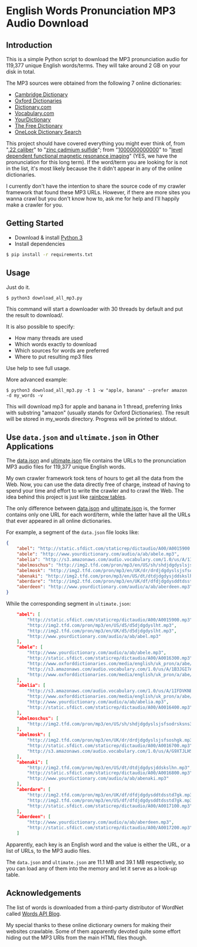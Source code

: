 # English Words Pronunciation MP3 Audio Download

## Introduction

This is a simple Python script to download the MP3 pronunciation audio for 119,377 unique English words/terms. They will take around 2 GB on your disk in total.

The MP3 sources were obtained from the following 7 online dictionaries:

* [Cambridge Dictionary](dictionary.cambridge.org/us/)
* [Oxford Dictionaries](https://www.oxforddictionaries.com/us)
* [Dictionary.com](http://www.dictionary.com/)
* [Vocabulary.com](https://www.vocabulary.com/)
* [YourDictionary](http://www.yourdictionary.com/)
* [The Free Dictionary](http://www.thefreedictionary.com/)
* [OneLook Dictionary Search](http://www.onelook.com/)

This project should have covered everything you might ever think of, from "[.22 caliber](http://s3.amazonaws.com/audio.vocabulary.com/1.0/us/0/RDDDYYYO4SJ7.mp3)" to "[zinc cadmium sulfide](http://s3.amazonaws.com/audio.vocabulary.com/1.0/us/Z/NJ4TGQ8X0UG6.mp3)"; from "[1000000000000](http://s3.amazonaws.com/audio.vocabulary.com/1.0/us/0/KZRW2TGIAGCV.mp3)" to "[level dependent functional magnetic resonance imaging](http://s3.amazonaws.com/audio.vocabulary.com/1.0/us/B/HY3Z3VF99Y86.mp3)" (YES, we have the pronunciation for this long term). If the word/term you are looking for is not in the list, it's most likely because the it didn't appear in any of the online dictionaries.

I currently don't have the intention to share the source code of my crawler framework that found these MP3 URLs. However, if there are more sites you wanna crawl but you don't know how to, ask me for help and I'll happily make a crawler for you.

## Getting Started

* Download & install [Python 3](https://www.python.org/downloads/)
* Install dependencies

```bash
$ pip install -r requirements.txt
```

## Usage

Just do it.

```
$ python3 download_all_mp3.py
```

This command will start a downloader with 30 threads by default and put the result to download/.

It is also possible to specify:
- How many threads are used
- Which words exactly to download
- Which sources for words are preferred
- Where to put resulting mp3 files

Use help to see full usage.

More advanced example:
```
$ python3 download_all_mp3.py -t 1 -w "apple, banana" --prefer amazon -d my_words -v
```
This will download mp3 for apple and banana in 1 thread, preferring links with substring "amazon" (usually stands for Oxford Dictionaries).
The result will be stored in my_words directory.
Progress will be printed to stdout.


## Use `data.json` and `ultimate.json` in Other Applications

The [data.json](data.json) and [ultimate.json](ultimate.json) file contains the URLs to the pronunciation MP3 audio files for 119,377 unique English words.

My own crawler framework took tens of hours to get all the data from the Web. Now, you can use the data directly free of charge, instead of having to spend your time and effort to write the crawler and to crawl the Web. The idea behind this project is just like [rainbow tables](https://en.wikipedia.org/wiki/Rainbow_table). 

The only difference between [data.json](data.json) and [ultimate.json](ultimate.json) is, the former contains only one URL for each word/term, while the latter have all the URLs that ever appeared in all online dictionaries.

For example, a segment of the `data.json` file looks like:

```json
{
	"abel": "http://static.sfdict.com/staticrep/dictaudio/A00/A0015900.mp3",
	"abele": "http://www.yourdictionary.com/audio/a/ab/abele.mp3",
	"abelia": "http://s3.amazonaws.com/audio.vocabulary.com/1.0/us/A/1IFDVKNEVQTHP.mp3",
	"abelmoschus": "http://img2.tfd.com/pron/mp3/en/US/sh/shdjdgdyslsjsfsodrsksns3h7h3.mp3",
	"abelmosk": "http://img2.tfd.com/pron/mp3/en/UK/dr/drdjdgdyslsjsfsoshgk.mp3",
	"abenaki": "http://img2.tfd.com/pron/mp3/en/US/dt/dtdjdgdysjddskslhn.mp3",
	"aberdare": "http://img2.tfd.com/pron/mp3/en/UK/df/dfdjdgdysddtdsstd7gk.mp3",
	"aberdeen": "http://www.yourdictionary.com/audio/a/ab/aberdeen.mp3"
}
```

While the corresponding segment in `ultimate.json`:

```json
	"abel": [
		"http://static.sfdict.com/staticrep/dictaudio/A00/A0015900.mp3",
		"http://img2.tfd.com/pron/mp3/en/US/d5/d5djdgdyslht.mp3",
		"http://img2.tfd.com/pron/mp3/en/UK/d5/d5djdgdyslht.mp3",
		"http://www.yourdictionary.com/audio/a/ab/abel.mp3"
	],
	"abele": [
		"http://www.yourdictionary.com/audio/a/ab/abele.mp3",
		"http://static.sfdict.com/staticrep/dictaudio/A00/A0016300.mp3",
		"http://www.oxforddictionaries.com/media/english/uk_pron/a/abe/abele/abele__gb_2_8.mp3",
		"http://s3.amazonaws.com/audio.vocabulary.com/1.0/us/A/1B3JGI7ALNB2K.mp3",
		"http://www.oxforddictionaries.com/media/english/uk_pron/a/abe/abele/abele__gb_1_8.mp3"
	],
	"abelia": [
		"http://s3.amazonaws.com/audio.vocabulary.com/1.0/us/A/1IFDVKNEVQTHP.mp3",
		"http://www.oxforddictionaries.com/media/english/uk_pron/a/abe/abeli/abelia__gb_1_8.mp3",
		"http://www.yourdictionary.com/audio/a/ab/abelia.mp3",
		"http://static.sfdict.com/staticrep/dictaudio/A00/A0016400.mp3"
	],
	"abelmoschus": [
		"http://img2.tfd.com/pron/mp3/en/US/sh/shdjdgdyslsjsfsodrsksns3h7h3.mp3"
	],
	"abelmosk": [
		"http://img2.tfd.com/pron/mp3/en/UK/dr/drdjdgdyslsjsfsoshgk.mp3",
		"http://static.sfdict.com/staticrep/dictaudio/A00/A0016700.mp3",
		"http://s3.amazonaws.com/audio.vocabulary.com/1.0/us/A/G9XTJLHSNJWL.mp3"
	],
	"abenaki": [
		"http://img2.tfd.com/pron/mp3/en/US/dt/dtdjdgdysjddskslhn.mp3",
		"http://static.sfdict.com/staticrep/dictaudio/A00/A0016800.mp3",
		"http://www.yourdictionary.com/audio/a/ab/abenaki.mp3"
	],
	"aberdare": [
		"http://img2.tfd.com/pron/mp3/en/UK/df/dfdjdgdysddtdsstd7gk.mp3",
		"http://img2.tfd.com/pron/mp3/en/US/df/dfdjdgdysddtdsstd7gk.mp3",
		"http://static.sfdict.com/staticrep/dictaudio/A00/A0017100.mp3"
	],
	"aberdeen": [
		"http://www.yourdictionary.com/audio/a/ab/aberdeen.mp3",
		"http://static.sfdict.com/staticrep/dictaudio/A00/A0017200.mp3"
	]
```

Apparently, each key is an English word and the value is either the URL, or a list of URLs, to the MP3 audio files.

The `data.json` and `ultimate.json` are 11.1 MB and 39.1 MB respectively, so you can load any of them into the memory and let it serve as a look-up table.

## Acknowledgements

The list of words is downloaded from a third-party distributor of WordNet called [Words API Blog](http://blog.wordsapi.com/2015/01/a-wordnet-word-list.html).

My special thanks to these online dictionary owners for making their websites crawlable. Some of them apparently devoted quite some effort hiding out the MP3 URls from the main HTML files though.
